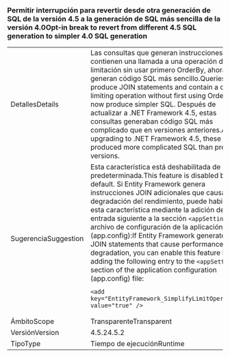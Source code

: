 ### <a name="opt-in-break-to-revert-from-different-45-sql-generation-to-simpler-40-sql-generation"></a><span data-ttu-id="5e9b1-101">Permitir interrupción para revertir desde otra generación de SQL de la versión 4.5 a la generación de SQL más sencilla de la versión 4.0</span><span class="sxs-lookup"><span data-stu-id="5e9b1-101">Opt-in break to revert from different 4.5 SQL generation to simpler 4.0 SQL generation</span></span>

|   |   |
|---|---|
|<span data-ttu-id="5e9b1-102">Detalles</span><span class="sxs-lookup"><span data-stu-id="5e9b1-102">Details</span></span>|<span data-ttu-id="5e9b1-103">Las consultas que generan instrucciones JOIN y contienen una llamada a una operación de limitación sin usar primero OrderBy, ahora generan código SQL más sencillo.</span><span class="sxs-lookup"><span data-stu-id="5e9b1-103">Queries that produce JOIN statements and contain a call to a limiting operation without first using OrderBy now produce simpler SQL.</span></span> <span data-ttu-id="5e9b1-104">Después de actualizar a .NET Framework 4.5, estas consultas generaban código SQL más complicado que en versiones anteriores.</span><span class="sxs-lookup"><span data-stu-id="5e9b1-104">After upgrading to .NET Framework 4.5, these queries produced more complicated SQL than previous versions.</span></span>|
|<span data-ttu-id="5e9b1-105">Sugerencia</span><span class="sxs-lookup"><span data-stu-id="5e9b1-105">Suggestion</span></span>|<span data-ttu-id="5e9b1-106">Esta característica está deshabilitada de manera predeterminada.</span><span class="sxs-lookup"><span data-stu-id="5e9b1-106">This feature is disabled by default.</span></span> <span data-ttu-id="5e9b1-107">Si Entity Framework genera instrucciones JOIN adicionales que causan la degradación del rendimiento, puede habilitar esta característica mediante la adición de la entrada siguiente a la sección <code>&lt;appSettings&gt;</code> del archivo de configuración de la aplicación (app.config):</span><span class="sxs-lookup"><span data-stu-id="5e9b1-107">If Entity Framework generates extra JOIN statements that cause performance degradation, you can enable this feature by adding the following entry to the <code>&lt;appSettings&gt;</code> section of the application configuration (app.config) file:</span></span><pre><code class="lang-xml">&lt;add key=&quot;EntityFramework_SimplifyLimitOperations&quot; value=&quot;true&quot; /&gt;&#13;&#10;</code></pre>|
|<span data-ttu-id="5e9b1-108">Ámbito</span><span class="sxs-lookup"><span data-stu-id="5e9b1-108">Scope</span></span>|<span data-ttu-id="5e9b1-109">Transparente</span><span class="sxs-lookup"><span data-stu-id="5e9b1-109">Transparent</span></span>|
|<span data-ttu-id="5e9b1-110">Versión</span><span class="sxs-lookup"><span data-stu-id="5e9b1-110">Version</span></span>|<span data-ttu-id="5e9b1-111">4.5.2</span><span class="sxs-lookup"><span data-stu-id="5e9b1-111">4.5.2</span></span>|
|<span data-ttu-id="5e9b1-112">Tipo</span><span class="sxs-lookup"><span data-stu-id="5e9b1-112">Type</span></span>|<span data-ttu-id="5e9b1-113">Tiempo de ejecución</span><span class="sxs-lookup"><span data-stu-id="5e9b1-113">Runtime</span></span>|

